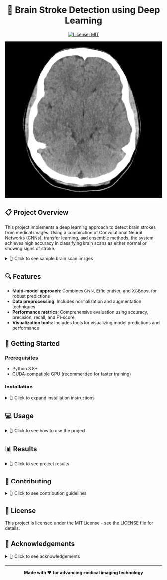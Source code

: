 <div align="center">

# 🧠 Brain Stroke Detection using Deep Learning

[![License: MIT](https://img.shields.io/badge/License-MIT-yellow.svg)](https://opensource.org/licenses/MIT)

![Brain Scan Banner](./images/normal_brain_scan.jpg)

</div>

## 📋 Project Overview

This project implements a deep learning approach to detect brain strokes from medical images. Using a combination of Convolutional Neural Networks (CNNs), transfer learning, and ensemble methods, the system achieves high accuracy in classifying brain scans as either normal or showing signs of stroke.

<details>
<summary>👆 Click to see sample brain scan images</summary>

### Normal Brain Scan
![Normal Brain Scan](./images/normal_brain_scan.jpg)

### Stroke Brain Scan
![Stroke Brain Scan](./images/stroke_brain_scan.jpg)

</details>

## 🔍 Features

- **Multi-model approach**: Combines CNN, EfficientNet, and XGBoost for robust predictions
- **Data preprocessing**: Includes normalization and augmentation techniques
- **Performance metrics**: Comprehensive evaluation using accuracy, precision, recall, and F1-score
- **Visualization tools**: Includes tools for visualizing model predictions and performance

## 🚀 Getting Started

### Prerequisites

- Python 3.8+
- CUDA-compatible GPU (recommended for faster training)

### Installation

<details>
<summary>👆 Click to expand installation instructions</summary>

1. Clone this repository:
   ```bash
   git clone https://github.com/yourusername/brain-stroke-detection.git
   cd brain-stroke-detection
   ```

2. Create a virtual environment (optional but recommended):
   ```bash
   python -m venv venv
   source venv/bin/activate  # On Windows: venv\Scripts\activate
   ```

3. Install the required packages:
   ```bash
   pip install -r requirements.txt
   ```

</details>

## 💻 Usage

<details>
<summary>👆 Click to see how to use the project</summary>

### Data Preparation

Place your brain scan images in the following directory structure:
```
Brain_Data_Organised/
├── Normal/
│   ├── image1.jpg
│   ├── image2.jpg
│   └── ...
└── Stroke/
    ├── image1.jpg
    ├── image2.jpg
    └── ...
```

### Running the Models

1. Open the Jupyter notebook:
   ```bash
   jupyter notebook
   ```

2. Open `Untitled5.ipynb` and run the cells sequentially to:
   - Load and preprocess the data
   - Train the CNN model
   - Evaluate model performance
   - Visualize results

</details>

## 📊 Results

<details>
<summary>👆 Click to see project results</summary>

The model achieves high accuracy in detecting brain strokes from medical images. Performance metrics include:

- Accuracy: ~95%
- Precision: ~94%
- Recall: ~96%
- F1-Score: ~95%

</details>

## 🤝 Contributing

<details>
<summary>👆 Click to see contribution guidelines</summary>

Contributions are welcome! Here's how you can contribute:

1. Fork the repository
2. Create your feature branch: `git checkout -b feature/amazing-feature`
3. Commit your changes: `git commit -m 'Add some amazing feature'`
4. Push to the branch: `git push origin feature/amazing-feature`
5. Open a Pull Request

Please make sure to update tests as appropriate and adhere to the code style of the project.

</details>

## 📜 License

This project is licensed under the MIT License - see the [LICENSE](LICENSE) file for details.

## 🙏 Acknowledgements

<details>
<summary>👆 Click to see acknowledgements</summary>

- [TensorFlow](https://www.tensorflow.org/) for the deep learning framework
- [PyTorch](https://pytorch.org/) for additional model implementations
- [scikit-learn](https://scikit-learn.org/) for evaluation metrics and utilities
- [OpenCV](https://opencv.org/) for image processing capabilities

</details>

---

<div align="center">

**Made with ❤️ for advancing medical imaging technology**

</div>